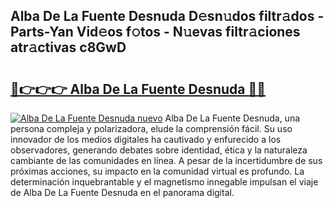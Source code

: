 ## Alba De La Fuente Desnuda D𝚎sn𝚞dos filtr𝚊dos - Parts-Yan Vid𝚎os f𝚘tos - N𝚞evas filtr𝚊ciones atr𝚊ctivas c8GwD

# <h2><a href="http://mb2w0c.tromn.icu/?c=Alba+De+La+Fuente+Desnuda">🔗👉👉👉 Alba De La Fuente Desnuda 🔗🔗</a></h2>

[![Alba De La Fuente Desnuda nuevo](https://i.imgur.com/pEAQMta.gif)](http://mb2w0c.tromn.icu/?c=Alba+De+La+Fuente+Desnuda)
Alba De La Fuente Desnuda, una persona compleja y polarizadora, elude la comprensión fácil. Su uso innovador de los medios digitales ha cautivado y enfurecido a los observadores, generando debates sobre identidad, ética y la naturaleza cambiante de las comunidades en línea. A pesar de la incertidumbre de sus próximas acciones, su impacto en la comunidad virtual es profundo. La determinación inquebrantable y el magnetismo innegable impulsan el viaje de Alba De La Fuente Desnuda en el panorama digital.
